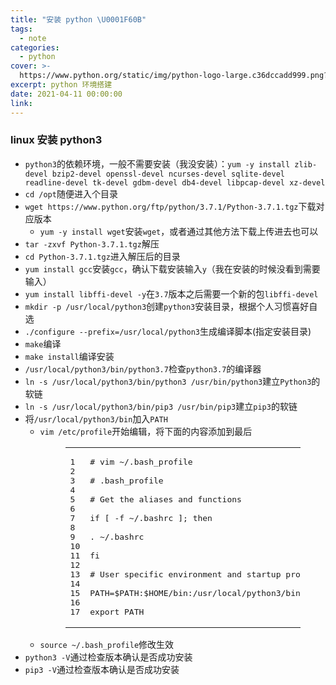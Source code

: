 ```yaml
---
title: "安装 python \U0001F60B"
tags:
  - note
categories:
  - python
cover: >-
  https://www.python.org/static/img/python-logo-large.c36dccadd999.png?1576869008
excerpt: python 环境搭建
date: 2021-04-11 00:00:00
link:
---
```


<h3 id="linux-安装-python3"><a href="#linux-安装-python3" class="headerlink" title="linux 安装 python3"></a>linux 安装 python3</h3><ul><li><code>python3</code>的依赖环境，一般不需要安装（我没安装）：<code>yum -y install zlib-devel bzip2-devel openssl-devel ncurses-devel sqlite-devel readline-devel tk-devel gdbm-devel db4-devel libpcap-devel xz-devel</code></li><li><code>cd /opt</code>随便进入个目录</li><li><code>wget https://www.python.org/ftp/python/3.7.1/Python-3.7.1.tgz</code>下载对应版本<ul><li><code>yum -y install wget</code>安装<code>wget</code>，或者通过其他方法下载上传进去也可以</li></ul></li><li><code>tar -zxvf Python-3.7.1.tgz</code>解压</li><li><code>cd Python-3.7.1.tgz</code>进入解压后的目录</li><li><code>yum install gcc</code>安装<code>gcc</code>，确认下载安装输入<code>y</code>（我在安装的时候没看到需要输入）</li><li><code>yum install libffi-devel -y</code>在<code>3.7</code>版本之后需要一个新的包<code>libffi-devel</code></li><li><code>mkdir -p /usr/local/python3</code>创建<code>python3</code>安装目录，根据个人习惯喜好自选</li><li><code>./configure --prefix=/usr/local/python3</code>生成编译脚本(指定安装目录)</li><li><code>make</code>编译</li><li><code>make install</code>编译安装</li><li><code>/usr/local/python3/bin/python3.7</code>检查<code>python3.7</code>的编译器</li><li><code>ln -s /usr/local/python3/bin/python3 /usr/bin/python3</code>建立<code>Python3</code>的软链</li><li><code>ln -s /usr/local/python3/bin/pip3 /usr/bin/pip3</code>建立<code>pip3</code>的软链</li><li>将<code>/usr/local/python3/bin</code>加入<code>PATH</code><ul><li><code>vim /etc/profile</code>开始编辑，将下面的内容添加到最后<figure class="highlight sh"><table><tbody><tr><td class="gutter"><pre><span class="line">1</span><br><span class="line">2</span><br><span class="line">3</span><br><span class="line">4</span><br><span class="line">5</span><br><span class="line">6</span><br><span class="line">7</span><br><span class="line">8</span><br><span class="line">9</span><br><span class="line">10</span><br><span class="line">11</span><br><span class="line">12</span><br><span class="line">13</span><br><span class="line">14</span><br><span class="line">15</span><br><span class="line">16</span><br><span class="line">17</span><br></pre></td><td class="code"><pre><span class="line"><span class="comment"># vim ~/.bash_profile</span></span><br><span class="line"></span><br><span class="line"><span class="comment"># .bash_profile</span></span><br><span class="line"></span><br><span class="line"><span class="comment"># Get the aliases and functions</span></span><br><span class="line"></span><br><span class="line"><span class="keyword">if</span> [ -f ~/.bashrc ]; <span class="keyword">then</span></span><br><span class="line"></span><br><span class="line">. ~/.bashrc</span><br><span class="line"></span><br><span class="line"><span class="keyword">fi</span></span><br><span class="line"></span><br><span class="line"><span class="comment"># User specific environment and startup programs</span></span><br><span class="line"></span><br><span class="line">PATH=<span class="variable">$PATH</span>:<span class="variable">$HOME</span>/bin:/usr/<span class="built_in">local</span>/python3/bin</span><br><span class="line"></span><br><span class="line"><span class="built_in">export</span> PATH</span><br></pre></td></tr></tbody></table></figure></li><li><code>source ~/.bash_profile</code>修改生效</li></ul></li><li><code>python3 -V</code>通过检查版本确认是否成功安装</li><li><code>pip3 -V</code>通过检查版本确认是否成功安装</li></ul>